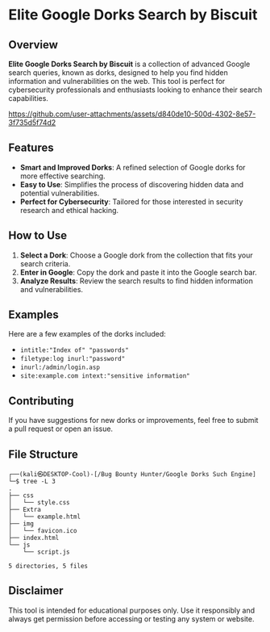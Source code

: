# Elite Google Dorks Search by Biscuit

## Overview

**Elite Google Dorks Search by Biscuit** is a collection of advanced Google search queries, known as dorks, designed to help you find hidden information and vulnerabilities on the web. This tool is perfect for cybersecurity professionals and enthusiasts looking to enhance their search capabilities.


https://github.com/user-attachments/assets/d840de10-500d-4302-8e57-3f735d5f74d2




## Features

- **Smart and Improved Dorks**: A refined selection of Google dorks for more effective searching.
- **Easy to Use**: Simplifies the process of discovering hidden data and potential vulnerabilities.
- **Perfect for Cybersecurity**: Tailored for those interested in security research and ethical hacking.

## How to Use

1. **Select a Dork**: Choose a Google dork from the collection that fits your search criteria.
2. **Enter in Google**: Copy the dork and paste it into the Google search bar.
3. **Analyze Results**: Review the search results to find hidden information and vulnerabilities.

## Examples

Here are a few examples of the dorks included:

- `intitle:"Index of" "passwords"`
- `filetype:log inurl:"password"`
- `inurl:/admin/login.asp`
- `site:example.com intext:"sensitive information"`

## Contributing

If you have suggestions for new dorks or improvements, feel free to submit a pull request or open an issue.

## File Structure

    ┌──(kali㉿DESKTOP-Cool)-[/Bug Bounty Hunter/Google Dorks Such Engine]
    └─$ tree -L 3
    .
    ├── css
    │   └── style.css   
    ├── Extra
    │   └── example.html
    ├── img
    │   └── favicon.ico   
    ├── index.html        
    └── js
        └── script.js     
    
    5 directories, 5 files

## Disclaimer

This tool is intended for educational purposes only. Use it responsibly and always get permission before accessing or testing any system or website.

